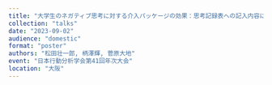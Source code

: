 ```yaml
---
title: "大学生のネガティブ思考に対する介入パッケージの効果：思考記録表への記入内容に対する縦断的評価"
collection: "talks"
date: "2023-09-02"
audience: "domestic"
format: "poster"
authors: "松田壮一郎, 柄澤輝, 菅原大地"
event: "日本行動分析学会第41回年次大会"
location: "大阪"
---
```

